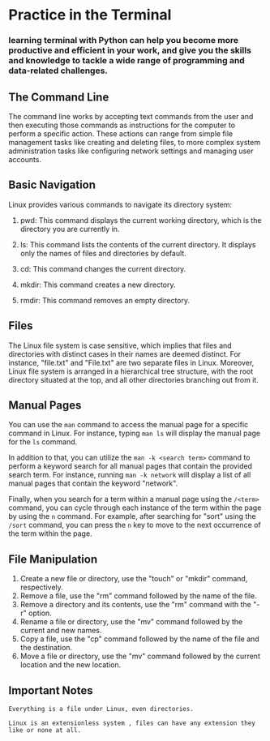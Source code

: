 # Practice in the Terminal
### learning terminal with Python can help you become more productive and efficient in your work, and give you the skills and knowledge to tackle a wide range of programming and data-related challenges.
## The Command Line 
The command line works by accepting text commands from the user and then executing those commands as instructions for the computer to perform a specific action. These actions can range from simple file management tasks like creating and deleting files, to more complex system administration tasks like configuring network settings and managing user accounts.

## Basic Navigation 
Linux provides various commands to navigate its directory system:

1. pwd: This command displays the current working directory, which is the directory you are currently in.

2. ls: This command lists the contents of the current directory. It displays only the names of files and directories by default.

3. cd: This command changes the current directory.
4. mkdir: This command creates a new directory. 
5. rmdir: This command removes an empty directory. 

## Files
The Linux file system is case sensitive, which implies that files and directories with distinct cases in their names are deemed distinct. For instance, "file.txt" and "File.txt" are two separate files in Linux.
Moreover, Linux file system is arranged in a hierarchical tree structure, with the root directory situated at the top, and all other directories branching out from it.

## Manual Pages 
You can use the `man` <command> command to access the manual page for a specific command in Linux. For instance, typing `man ls` will display the manual page for the `ls` command.

In addition to that, you can utilize the `man -k <search term>` command to perform a keyword search for all manual pages that contain the provided search term. For instance, running `man -k network` will display a list of all manual pages that contain the keyword "network".

Finally, when you search for a term within a manual page using the `/<term>` command, you can cycle through each instance of the term within the page by using the `n` command. For example, after searching for "sort" using the `/sort` command, you can press the `n` key to move to the next occurrence of the term within the page.

## File Manipulation 
1. Create a new file or directory, use the "touch" or "mkdir" command, respectively.
2. Remove a file, use the "rm" command followed by the name of the file.
3. Remove a directory and its contents, use the "rm" command with the "-r" option.
4. Rename a file or directory, use the "mv" command followed by the current and new names.
5. Copy a file, use the "cp" command followed by the name of the file and the destination.
6. Move a file or directory, use the "mv" command followed by the current location and the new location.

## Important Notes 
    Everything is a file under Linux, even directories.

    Linux is an extensionless system , files can have any extension they like or none at all.

